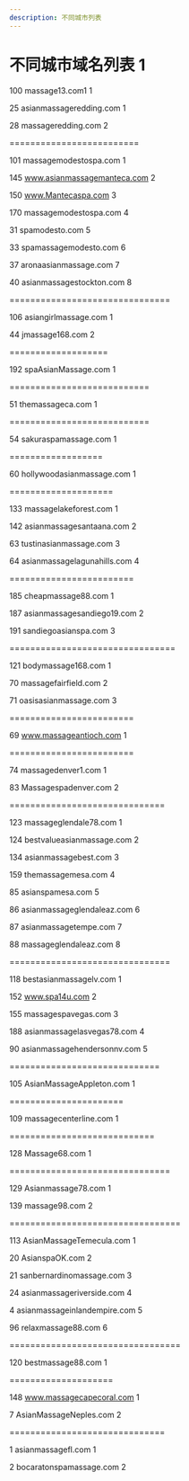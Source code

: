 ```yaml
---
description: 不同城市列表
---
```


# 不同城市域名列表 1

100 massage13.com1 1

25 asianmassageredding.com 1

28 massageredding.com 2

=========================

101 massagemodestospa.com 1

145 www.asianmassagemanteca.com 2

150 www.Mantecaspa.com 3

170 massagemodestospa.com 4

31 spamodesto.com 5

33 spamassagemodesto.com 6

37 aronaasianmassage.com 7

40 asianmassagestockton.com 8

===============================

106 asiangirlmassage.com 1

44 jmassage168.com 2

===================

192 spaAsianMassage.com 1

===========================

51 themassageca.com 1

===========================

54 sakuraspamassage.com 1

==================

60 hollywoodasianmassage.com 1

====================

133 massagelakeforest.com 1

142 asianmassagesantaana.com 2

63 tustinasianmassage.com 3

64 asianmassagelagunahills.com 4

========================

185 cheapmassage88.com 1

187 asianmassagesandiego19.com 2

191 sandiegoasianspa.com 3

================================

121 bodymassage168.com 1

70 massagefairfield.com 2

71 oasisasianmassage.com 3

========================

69 www.massageantioch.com 1

========================

74 massagedenver1.com 1

83 Massagespadenver.com 2

==============================

123 massageglendale78.com 1

124 bestvalueasianmassage.com 2

134 asianmassagebest.com 3

159 themassagemesa.com 4

85 asianspamesa.com 5

86 asianmassageglendaleaz.com 6

87 asianmassagetempe.com 7

88 massageglendaleaz.com 8

===============================

118 bestasianmassagelv.com 1

152 www.spa14u.com 2

155 massagespavegas.com 3

188 asianmassagelasvegas78.com 4

90 asianmassagehendersonnv.com 5

=============================

105 AsianMassageAppleton.com 1

======================

109 massagecenterline.com 1

============================

128 Massage68.com 1

===============================

129 Asianmassage78.com 1

139 massage98.com 2

=================================

113 AsianMassageTemecula.com 1

20 AsianspaOK.com 2

21 sanbernardinomassage.com 3

24 asianmassageriverside.com 4

4 asianmassageinlandempire.com 5

96 relaxmassage88.com 6

=================================

120 bestmassage88.com 1

====================

148 www.massagecapecoral.com 1

7 AsianMassageNeples.com 2

==============================

1 asianmassagefl.com 1

2 bocaratonspamassage.com 2
